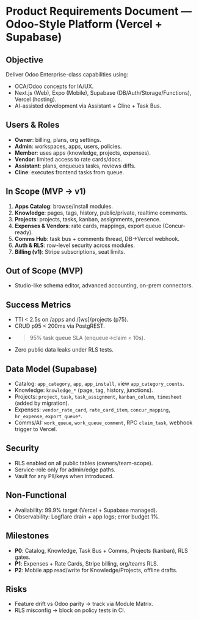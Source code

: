 # Product Requirements Document — Odoo-Style Platform (Vercel + Supabase)

## Objective

Deliver Odoo Enterprise-class capabilities using:

- OCA/Odoo concepts for IA/UX.
- Next.js (Web), Expo (Mobile), Supabase (DB/Auth/Storage/Functions), Vercel (hosting).
- AI-assisted development via Assistant + Cline + Task Bus.

## Users & Roles

- **Owner**: billing, plans, org settings.
- **Admin**: workspaces, apps, users, policies.
- **Member**: uses apps (knowledge, projects, expenses).
- **Vendor**: limited access to rate cards/docs.
- **Assistant**: plans, enqueues tasks, reviews diffs.
- **Cline**: executes frontend tasks from queue.

## In Scope (MVP → v1)

1. **Apps Catalog**: browse/install modules.
2. **Knowledge**: pages, tags, history, public/private, realtime comments.
3. **Projects**: projects, tasks, kanban, assignments, presence.
4. **Expenses & Vendors**: rate cards, mappings, export queue (Concur-ready).
5. **Comms Hub**: task bus + comments thread, DB→Vercel webhook.
6. **Auth & RLS**: row-level security across modules.
7. **Billing (v1)**: Stripe subscriptions, seat limits.

## Out of Scope (MVP)

- Studio-like schema editor, advanced accounting, on-prem connectors.

## Success Metrics

- TTI < 2.5s on /apps and /[ws]/projects (p75).
- CRUD p95 < 200ms via PostgREST.
- > 95% task queue SLA (enqueue→claim < 10s).
- Zero public data leaks under RLS tests.

## Data Model (Supabase)

- Catalog: `app_category`, `app`, `app_install`, view `app_category_counts`.
- Knowledge: `knowledge_*` (page, tag, history, junctions).
- Projects: `project`, `task`, `task_assignment`, `kanban_column`, `timesheet` (added by migration).
- Expenses: `vendor_rate_card`, `rate_card_item`, `concur_mapping`, `hr_expense`, `export_queue*`.
- Comms/AI: `work_queue`, `work_queue_comment`, RPC `claim_task`, webhook trigger to Vercel.

## Security

- RLS enabled on all public tables (owners/team-scope).
- Service-role only for admin/edge paths.
- Vault for any PII/keys when introduced.

## Non-Functional

- Availability: 99.9% target (Vercel + Supabase managed).
- Observability: Logflare drain + app logs; error budget 1%.

## Milestones

- **P0**: Catalog, Knowledge, Task Bus + Comms, Projects (kanban), RLS gates.
- **P1**: Expenses + Rate Cards, Stripe billing, org/teams RLS.
- **P2**: Mobile app read/write for Knowledge/Projects, offline drafts.

## Risks

- Feature drift vs Odoo parity → track via Module Matrix.
- RLS misconfig → block on policy tests in CI.
